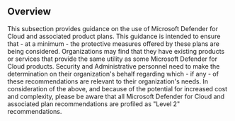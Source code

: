 ## Overview

This subsection provides guidance on the use of Microsoft Defender for Cloud and associated product plans. This guidance is intended to ensure that - at a minimum - the protective measures offered by these plans are being considered. Organizations may find that they have existing products or services that provide the same utility as some Microsoft Defender for Cloud products. Security and Administrative personnel need to make the determination on their organization's behalf regarding which - if any - of these recommendations are relevant to their organization's needs. In consideration of the above, and because of the potential for increased cost and complexity, please be aware that all Microsoft Defender for Cloud and associated plan recommendations are profiled as "Level 2" recommendations.
